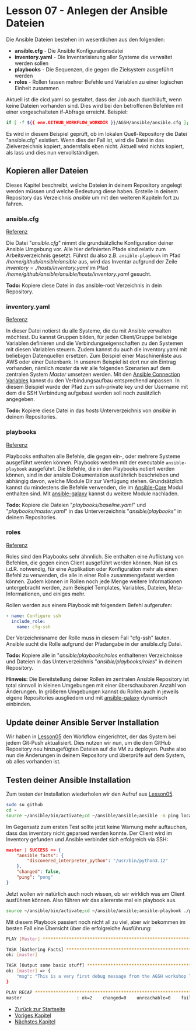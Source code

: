 # Lesson 07 - Anlegen der Ansible Dateien

Die Ansible Dateien bestehen im wesentlichen aus den folgenden:

- **ansible.cfg** - Die Ansible Konfigurationsdatei
- **inventory.yaml** - Die Inventarisierung aller Systeme die verwaltet werden sollen
- **playbooks** - Die Sequenzen, die gegen die Zielsystem ausgeführt werden
- **roles** - Rollen fassen mehrer Befehle und Variablen zu einer logischen Einheit zusammen

Aktuell ist die cicd.yaml so gestaltet, dass der Job auch durchläuft, wenn keine Dateien vorhanden sind. Dies wird bei den betroffenen Befehlen mit einer vorgeschalteten if-Abfrage erreicht. Beispiel:

```bash
if [ -f ${{ env.GITHUB_WORKFLOW_WORKDIR }}/AGSH/ansible/ansible.cfg ]; then cp ${{ env.GITHUB_WORKFLOW_WORKDIR }}/AGSH/ansible/ansible.cfg /home/github/ansible/ansible/ansible.cfg; fi
```

Es wird in diesem Beispiel geprüft, ob im lokalen Quell-Repository die Datei "ansible.cfg" existiert. Wenn dies der Fall ist, wird die Datei in das Zielverzeichnis kopiert, andernfalls eben nicht. Aktuell wird nichts kopiert, als lass und dies nun vervollständigen.

## Kopieren aller Dateien

Dieses Kapitel beschreibt, welche Dateien in deinem Repository angelegt werden müssen und welche Bedeutung diese haben. Erstelle in deinem Repository das Verzeichnis *ansible* um mit den weiteren Kapiteln fort zu fahren.

### ansible.cfg

[Referenz](https://docs.ansible.com/ansible/latest/reference_appendices/config.html)

Die Datei "*ansible.cfg*" nimmt die grundsätzliche Konfiguration deiner Ansible Umgebung vor. Alle hier definierten Pfade sind relativ zum Arbeitsverzeichnis gesetzt. Führst du also z.B. ```ansible-playbook``` im Pfad */home/github/ansible/ansible* aus, wird das Inventar aufgrund der Zeile *inventory = ./hosts/inventory.yaml* im Pfad */home/github/ansible/ansible/hosts/inventory.yaml* gesucht.

**Todo:** Kopiere diese Datei in das ansible-root Verzeichnis in dein Repository.

### inventory.yaml

[Referenz](https://docs.ansible.com/ansible/latest/inventory_guide/intro_inventory.html)

In dieser Datei notierst du alle Systeme, die du mit Ansible verwalten möchtest. Du kannst Gruppen bilden, für jeden Client/Gruppe beliebige Variablen definieren und die Verbindungseigenschaften zu den Systemen mit diesen Variablen steuern. Zudem kannst du auch die inventory.yaml mit beliebigen Datenquellen ersetzen. Zum Beispiel einer Maschinenliste aus AWS oder einer Datenbank.
In unserem Beispiel ist dort nur ein Eintrag vorhanden, nämlich *master* da wir alle folgenden Szenarien auf dem zentralen System *Master* umsetzen werden. Mit den [Ansible Connection Variables](https://docs.ansible.com/ansible/latest/reference_appendices/special_variables.html#connection-variables) kannst du den Verbindungsaufbau entsprechend anpassen. In diesem Beispiel wurde der Pfad zum ssh-private key und der Username mit dem die SSH Verbindung aufgebaut werden soll noch zusätzlich angegeben.

**Todo:** Kopiere diese Datei in das *hosts* Unterverzeichnis von *ansible* in deinem Repositories.

### playbooks

[Referenz](https://docs.ansible.com/ansible/latest/getting_started/get_started_playbook.html)

Playbooks enthalten alle Befehle, die gegen ein-, oder mehrere Systeme ausgeführt werden können. Playbooks werden mit der executable ```ansible-playbook``` ausgeführt. Die Befehle, die in den Playbooks notiert werden können, sind in der ansible Dokumentation ausführlich beschrieben und abhängig davon, welche Module Dir zur Verfügung stehen. Grundsätzlich kannst du mindestens die Befehle verwenden, die im [Ansible-Core](https://docs.ansible.com/ansible-core/devel/index.html) Modul enthalten sind. Mit [ansible-galaxy](https://galaxy.ansible.com/ui) kannst du weitere Module nachladen. 

**Todo:** Kopiere die Dateien "*playbooks/baseline.yaml*" und "*playbooks/master.yaml*" in das Unterverzeichnis "*ansible/playbooks*" in deinem Repositories.

### roles

[Referenz](https://docs.ansible.com/ansible/latest/playbook_guide/playbooks_reuse_roles.html)

Roles sind den Playbooks sehr ähnnlich. Sie enthalten eine Auflistung von Befehlen, die gegen einen Client ausgeführt werden können. Nun ist es i.d.R. notwendig, für eine Applikation oder Konfiguration mehr als einen Befehl zu verwenden, die alle in einer Rolle zusammengefasst werden können. Zudem können in Rollen noch jede Menge weitere Informationen untergebracht werden, zum Beispiel Templates, Variables, Dateien, Meta-Informationen, und einiges mehr.

Rollen werden aus einem Playbook mit folgendem Befehl aufgerufen: 

```yaml
- name: Configure ssh
  include_role:
    name: cfg-ssh
```

Der Verzeichnisname der Rolle muss in diesem Fall "cfg-ssh" lauten. Ansible sucht die Rolle aufgrund der Pfadangabe in der ansible.cfg Datei.

**Todo:** Kopiere alle in "*ansible/playbooks/roles* enthaltenen Verzeichnisse und Dateien in das Unterverzeichnis "*ansible/playbooks/roles*" in deinem Repository.

**Hinweis:** Die Bereitstellung deiner Rollen im zentralen Ansible Repository ist total sinnvoll in kleinen Umgebungen mit einer überschaubaren Anzahl von Änderungen. In größeren Umgebungen kannst du Rollen auch in jeweils eigene Repositories ausgliedern und mit [ansible-galaxy](https://docs.ansible.com/ansible/latest/galaxy/user_guide.html#installing-roles-from-galaxy) dynamisch einbinden.

## Update deiner Ansible Server Installation

Wir haben in [Lesson05](../Lesson05-_create_cicd_workflow/Lesson05.md) den Workflow eingerichtet, der das System bei jedem Git-Push aktualisiert. Dies nutzen wir nun, um die dem GitHub Repository neu hinzugefügten Dateien auf die VM zu deployen. Pushe also nun die Änderungen in deinem Repository und überprüfe auf dem System, ob alles vorhanden ist.

## Testen deiner Ansible Installation


Zum testen der Installation wiederholen wir den Aufruf aus [Lesson05](../Lesson05-_create_cicd_workflow/Lesson05.md).

```bash
sudo su github
cd ~
source ~/ansible/bin/activate;cd ~/ansible/ansible;ansible -m ping localhost;deactivate
```

Im Gegensatz zum ersten Test sollte jetzt keine Warnung mehr auftauchen, dass das inventory nicht geparsed werden konnte. Der Client wird im Inventory gefunden und Ansible verbindet sich erfolgreich via SSH:

```json
master | SUCCESS => {
    "ansible_facts": {
        "discovered_interpreter_python": "/usr/bin/python3.12"
    },
    "changed": false,
    "ping": "pong"
}
```

Jetzt wollen wir natürlich auch noch wissen, ob wir wirklich was am Client ausführen können. Also führen wir das allererste mal ein playbook aus.

```bash
source ~/ansible/bin/activate;cd ~/ansible/ansible;ansible-playbook ./playbooks/master01.yaml;deactivate
```

Mit diesem Playbook passiert noch nicht all zu viel, aber wir bekommen im besten Fall eine Übersicht über die erfolgreiche Ausführung:

```bash
PLAY [Master] *************************************************************************************************************************************************************************

TASK [Gathering Facts] ****************************************************************************************************************************************************************
ok: [master]

TASK [Output some basic stuff] ********************************************************************************************************************************************************
ok: [master] => {
    "msg": "This is a very first debug message from the AGSH workshop lesson"
}

PLAY RECAP ****************************************************************************************************************************************************************************
master                     : ok=2    changed=0    unreachable=0    failed=0    skipped=0    rescued=0    ignored=0
```

- [Zurück zur Startseite](./../README.md)
- [Voriges Kapitel](./../Lesson06-create_ansible_user/Lession06.md)
- [Nächstes Kapitel](./../Lesson08-create-playbook-workflow/Lesson08.md)